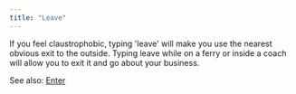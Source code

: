 ```yaml
---
title: "Leave"
---
```


If you feel claustrophobic, typing 'leave' will make you use the nearest
obvious exit to the outside. Typing leave while on a ferry or inside a
coach will allow you to exit it and go about your business.

See also: [Enter](Enter "wikilink")